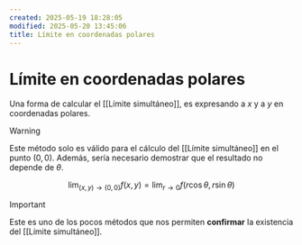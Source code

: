 ```yaml
---
created: 2025-05-19 18:28:05
modified: 2025-05-20 13:45:06
title: Límite en coordenadas polares
---
```


# Límite en coordenadas polares

Una forma de calcular el [[Límite simultáneo]], es expresando a $x$ y a $y$ en coordenadas polares.

> [!warning]
> Este método solo es válido para el cálculo del [[Límite simultáneo]] en el punto $(0, 0)$. Además, sería necesario demostrar que el resultado no depende de $\theta$.

$$
\lim_{(x, y) \to (0, 0)} f(x, y) = \lim_{r \to 0} f(r \cos \theta, r \sin \theta)
$$

> [!important]
> Este es uno de los pocos métodos que nos permiten **confirmar** la existencia del [[Límite simultáneo]].
